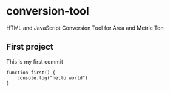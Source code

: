 # conversion-tool

HTML and JavaScript Conversion Tool for Area and Metric Ton

## First project

This is my first commit

```
function first() {
    console.log("hello world")
}
```

